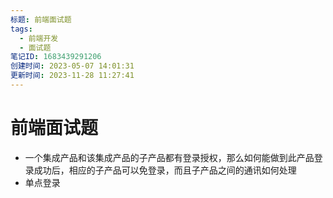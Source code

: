 ```yaml
---
标题: 前端面试题
tags:
  - 前端开发
  - 面试题
笔记ID: 1683439291206
创建时间: 2023-05-07 14:01:31
更新时间: 2023-11-28 11:27:41
---
```


# 前端面试题

- 一个集成产品和该集成产品的子产品都有登录授权，那么如何能做到此产品登录成功后，相应的子产品可以免登录，而且子产品之间的通讯如何处理
- 单点登录
